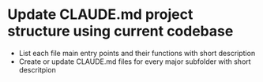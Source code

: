 # Update CLAUDE.md project structure using current codebase
- List each file main entry points and their functions with short description
- Create or update CLAUDE.md files for every major subfolder with short descritpion
